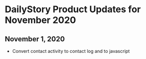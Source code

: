 # DailyStory Product Updates for November 2020
## November 1, 2020
* Convert contact activity to contact log and to javascript
